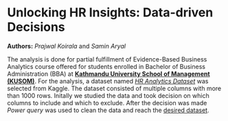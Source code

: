 # Unlocking HR Insights: Data-driven Decisions

**Authors:**
*Prajwal Koirala* and *Samin Aryal*

The analysis is done for partial fulfillment of Evidence-Based Business Analytics course offered for students enrolled in Bachelor of Business Administration (BBA) at [**Kathmandu University School of Management (KUSOM)**](https://som.ku.edu.np/). For the analysis, a dataset named [*HR Analytics Dataset*](https://www.kaggle.com/datasets/saadharoon27/hr-analytics-dataset) was selected from Kaggle. The dataset consisted of multiple columns with more than 1000 rows. Initally we studied the data and took decision on which columns to include and which to exclude. After the decision was made *Power query* was used to clean the data and reach the [desired dataset](https://github.com/koirala99/Pair-Project/blob/main/Working%20file.xlsx).


